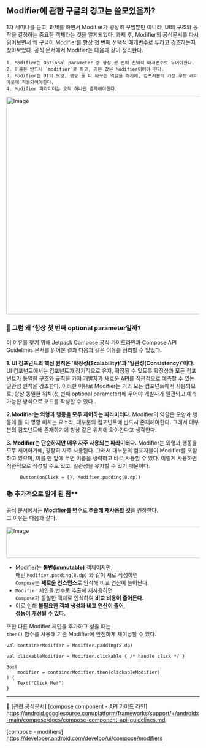 ## Modifier에 관한 구글의 경고는 쓸모있을까?

1차 세미나를 듣고, 과제를 하면서 Modifier가 굉장히 꾸밈뿐만 아니라, UI의 구조와 동작을 결정하는 중요한 객체라는 것을 알게되었다.
과제 후, Modifier의 공식문서를 다시 읽어보면서 왜 구글이 Modifier를 항상 첫 번째 선택적 매개변수로 두라고 강조하는지 찾아보았다.
공식 문서에서 Modifier는 다음과 같이 정리한다.


    1. Modifier는 Optional parameter 중 항상 첫 번째 선택적 매개변수로 두어야한다. 
    2. 이름은 반드시 `modifier`로 하고, 기본 값은 Modifier이어야 한다. 
    3. Modifier는 UI의 모양, 행동 둘 다 바꾸는 역할을 하기에, 컴포저블의 가장 루트 레이아웃에 적용되어야한다. 
    4. Modifier 파라미터는 오직 하나만 존재해야한다. 


<img width="973" height="567" alt="Image" src="https://github.com/user-attachments/assets/0e51922a-b1a6-455c-8b82-79a5574f0247" />


### **🤔 그럼 왜 '항상 첫 번째 optional parameter일까?**
이 이유를 찾기 위해 Jetpack Compose 공식 가이드라인과 Compose API Guidelines 문서를 읽어본 결과 다음과 같은 이유를 정리할 수 있었다.

**1. UI 컴포넌트의 핵심 원칙은 '확장성(Scalability)'과 '일관성(Consistency)'이다.**
UI 컴포넌트에서는 컴포넌트가 장기적으로 유지, 확장될 수 있도록 확장성과 모든 컴포넌트가 동일한 구조와 규칙을 가져 개발자가 새로운 API를 직관적으로 예측할 수 있는 일관성 원칙을 강조한다.
이러한 이유로 Modifier는 거의 모든 컴포넌트에서 사용되므로, 항상 동일한 위치(첫 번째 optional parameter)에 두어야 개발자가 일관되고 예측가능한 방식으로 코드를 작성할 수 있다 .

**2.Modifier는 외형과 행동을 모두 제어하는 파라미터다.**
Modifier의 역할은 모양과 행동에 둘 다 영향 미치는 요소라, 대부분의 컴포넌트에 반드시 존재해야한다. 그래서 대부분의 컴포넌트에 존재하기에 항상 같은 위치에 와야한다고 생각한다.


**3. Modifier는 단순하지만 매우 자주 사용되는 파라미터다.**
Modifier는 외형과 행동을 모두 제어하기에, 굉장히 자주 사용된다. 그래서 대부분의 컴포저블이 Modifier를 포함하고 있으며, 이를 맨 앞에 두면 이름을 생략하고 바로 사용할 수 있다. 이렇게 사용하면 직관적으로 작성할 수도 있고, 일관성을 유지할 수 있기 때문이다.



	     Button(onClick = {}, Modifier.padding(8.dp))

### 📚 추가적으로 알게 된 점**

공식 문서에서는 **Modifier를 변수로 추출해 재사용할 것**을 권장한다.  
그 이유는 다음과 같다.

<img width="856" height="81" alt="Image" src="https://github.com/user-attachments/assets/313b45c8-88a4-44d0-b2e8-cc706b3b3d05" />

- Modifier는 **불변(immutable)** 객체이지만,  
  매번 `Modifier.padding(8.dp)` 와 같이 새로 작성하면  
  `Compose`는 **새로운 인스턴스**로 인식해 비교 연산이 늘어난다.
- `Modifier` 체인을 변수로 추출해 재사용하면  
  `Compose`가 동일한 객체로 인식하여 **비교 비용이 줄어든다.**
- 이로 인해 **불필요한 객체 생성과 비교 연산이 줄어**,  
  **성능이 개선될 수 있다.**


또한 다른 Modifier 체인을 추가하고 싶을 때는  
`then()` 함수를 사용해 기존 Modifier에 안전하게 체이닝할 수 있다.

    val containerModifier = Modifier.padding(8.dp)
       
    val clickableModifier = Modifier.clickable { /* handle click */ }
  
    Box(
        modifier = containerModifier.then(clickableModifier)
    ) {
        Text("Click Me!")
    }


----------
📄 [관련 공식문서]
[compose component - API 가이드 라인]
https://android.googlesource.com/platform/frameworks/support/+/androidx-main/compose/docs/compose-component-api-guidelines.md

[compose - modifiers]
https://developer.android.com/develop/ui/compose/modifiers
